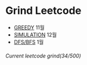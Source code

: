 # Grind Leetcode

- [GREEDY](https://github.com/JayFreemandev/Problem-Solving/tree/main/LeetCode/Greedy) 11월
- [SIMULATION](https://github.com/JayFreemandev/Problem-Solving/tree/main/LeetCode/Simulation) 12월
- [DFS/BFS](https://github.com/JayFreemandev/Problem-Solving/tree/main/LeetCode/DFS%26BFS) 1월

###### Current leetcode grind(34/500)  
